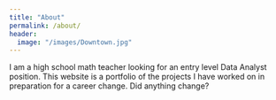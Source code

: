 ```yaml
---
title: "About"
permalink: /about/
header:
  image: "/images/Downtown.jpg"
---
```


I am a high school math teacher looking for an entry level Data Analyst position.
This website is a portfolio of the projects I have worked on in preparation for
a career change. Did anything change?
